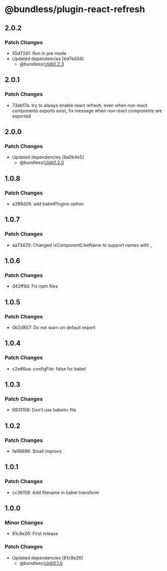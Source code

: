 # @bundless/plugin-react-refresh

## 2.0.2

### Patch Changes

-   55d7241: Run in pre mode
-   Updated dependencies [bd7ed34]
    -   @bundless/cli@0.2.3

## 2.0.1

### Patch Changes

-   73eb17a: try to always enable react refresh, even when non react components exports exist, fix message when non react components are exported

## 2.0.0

### Patch Changes

-   Updated dependencies [9a0b4e5]
    -   @bundless/cli@0.2.0

## 1.0.8

### Patch Changes

-   a398d28: add babelPlugins option

## 1.0.7

### Patch Changes

-   aa73425: Changed isComponentLikeName to support names with \_

## 1.0.6

### Patch Changes

-   d42ff9d: Fix npm files

## 1.0.5

### Patch Changes

-   0b2d857: Do not warn on default export

## 1.0.4

### Patch Changes

-   c2e66aa: configFile: false for babel

## 1.0.3

### Patch Changes

-   9931159: Don't use babelrc file

## 1.0.2

### Patch Changes

-   fa99696: Small improvs

## 1.0.1

### Patch Changes

-   cc36158: Add filename in babel transform

## 1.0.0

### Minor Changes

-   81c8e26: First release

### Patch Changes

-   Updated dependencies [81c8e26]
    -   @bundless/cli@0.1.0
